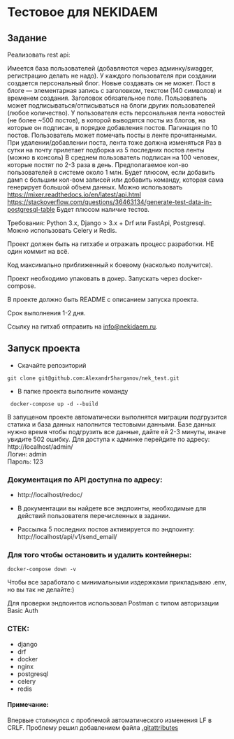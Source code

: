 # Тестовое для NEKIDAEM

## Задание
Реализовать rest api:

Имеется база пользователей (добавляются через админку/swagger, регистрацию делать не надо).
У каждого пользователя при создании создается персональный блог. Новые создавать он не может.
Пост в блоге — элементарная запись с заголовком, текстом (140 символов) и временем создания. Заголовок обязательное поле.
Пользователь может подписываться/отписываться на блоги других пользователей (любое количество).
У пользователя есть персональная лента новостей (не более ~500 постов), в которой выводятся посты из блогов, на которые он подписан, в порядке добавления постов. Пагинация по 10 постов.
Пользователь может помечать посты в ленте прочитанными.
При удалении/добавлении поста, лента тоже должна изменяться
Раз в сутки на почту прилетает подборка из 5 последних постов ленты (можно в консоль)
В среднем пользователь подписан на 100 человек, которые постят по 2-3 раза в день.
Предполагаемое кол-во пользователей в системе около 1 млн.
Будет плюсом, если добавить дамп с большим кол-вом записей или добавить команду, которая сама генерирует большой объем данных.
Можно использовать https://mixer.readthedocs.io/en/latest/api.html https://stackoverflow.com/questions/36463134/generate-test-data-in-postgresql-table
Будет плюсом наличие тестов.


Требования:
Python 3.x, Django > 3.х + Drf или FastApi, Postgresql. Можно использовать Celery и Redis. 

Проект должен быть на гитхабе и отражать процесс разработки. НЕ один коммит на всё.

Код максимально приближенный к боевому (насколько получится).

Проект необходимо упаковать в докер. Запускать через docker-compose.

В проекте должно быть README с описанием запуска проекта.

Срок выполнения 1-2 дня.

Ссылку на гитхаб отправить на info@nekidaem.ru.

## Запуск проекта

- Скачайте репозиторий
```
git clone git@github.com:AlexandrSharganov/nek_test.git
```

- В папке проекта выполните команду
```
 docker-compose up -d --build
```
В запущеном проекте автоматически выполнятся миграции подгрузится статика и база данных наполнится тестовыми данными. Базе данных нужно время чтобы подгрузить все данные, дайте ей 2-3 минуты, иначе увидите 502 ошибку. Для доступа к админке перейдите по адресу:  
http://localhost/admin/  
Логин: admin  
Пароль: 123

### Документация по API доступна по адресу:  
- http://localhost/redoc/  

- В документации вы найдете все эндпоинты, необходимые для действий пользователя перечисленных в задании.
- Рассылка 5 последних постов активируется по эндпоинту:  http://localhost/api/v1/send_email/

### Для того чтобы остановить и удалить контейнеры:
```
docker-compose down -v
```

Чтобы все заработало с минимальными издержками прикладываю .env, но вы так не делайте:)

Для проверки эндпоинтов использовал Postman c типом авторизации Basic Auth

### СТЕК:
- django
- drf
- docker
- nginx
- postgresql
- celery
- redis

#### Примечание:
Впервые столкнулся с проблемой автоматического изменения LF в CRLF. Проблему решил добавлением файла [.gitattributes](https://github.com/AlexandrSharganov/nek_test/blob/master/.gitattributes)
